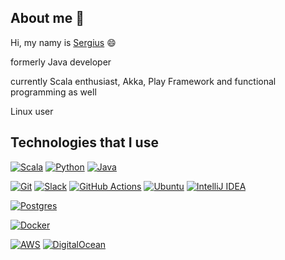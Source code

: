 ## About me  👋

Hi, my namy is [Sergius](https://en.wikipedia.org/wiki/Sergius_(name)) 😄

formerly Java developer

currently Scala enthusiast, Akka, Play Framework and functional programming as well

Linux user

## Technologies that I use

[![Scala](https://img.shields.io/badge/Scala-%23DC322F.svg?logo=scala&logoColor=white&link=https://github.com/sergiuszkierat)](https://github.com/sergiuszkierat)
[![Python](https://img.shields.io/badge/Python-3776AB?logo=python&logoColor=fff&link=https://github.com/sergiuszkierat)](https://github.com/sergiuszkierat)
[![Java](https://img.shields.io/badge/Java-%23ED8B00.svg?logo=openjdk&logoColor=white&link=https://github.com/sergiuszkierat)](https://github.com/sergiuszkierat)

[![Git](https://img.shields.io/badge/-Git-F05032?style=flat-square&logo=git&logoColor=white&link=https://github.com/sergiuszkierat)](https://github.com/sergiuszkierat)
[![Slack](https://img.shields.io/badge/Slack-4A154B?logo=slack&logoColor=fff&link=https://github.com/sergiuszkierat)](https://github.com/sergiuszkierat)
[![GitHub Actions](https://img.shields.io/badge/GitHub_Actions-2088FF?logo=github-actions&logoColor=white&link=https://github.com/sergiuszkierat)](https://github.com/sergiuszkierat)
[![Ubuntu](https://img.shields.io/badge/Ubuntu-E95420?logo=ubuntu&logoColor=white&link=https://github.com/sergiuszkierat)](https://github.com/sergiuszkierat)
[![IntelliJ IDEA](https://img.shields.io/badge/IntelliJIDEA-000000.svg?logo=intellij-idea&logoColor=white&link=https://github.com/sergiuszkierat)](https://github.com/sergiuszkierat)

[![Postgres](https://img.shields.io/badge/Postgres-%23316192.svg?logo=postgresql&logoColor=white&link=https://github.com/sergiuszkierat)](https://github.com/sergiuszkierat)

[![Docker](https://img.shields.io/badge/Docker-2496ED?logo=docker&logoColor=fff&link=https://github.com/sergiuszkierat)](https://github.com/sergiuszkierat)

[![AWS](https://img.shields.io/badge/AWS-%23FF9900.svg?logo=amazon-web-services&logoColor=white&link=https://github.com/sergiuszkierat)](https://github.com/sergiuszkierat)
[![DigitalOcean](https://img.shields.io/badge/DigitalOcean-%230167ff.svg?logo=digitalOcean&logoColor=white&link=https://github.com/sergiuszkierat)](https://github.com/sergiuszkierat)

<!--
**sergiuszkierat/sergiuszkierat** is a ✨ _special_ ✨ repository because its `README.md` (this file) appears on your GitHub profile.

Here are some ideas to get you started:

- 🔭 I’m currently working on ...
- 🌱 I’m currently learning ...
- 👯 I’m looking to collaborate on ...
- 🤔 I’m looking for help with ...
- 💬 Ask me about ...
- 📫 How to reach me: ...
- 😄 Pronouns: ...
- ⚡ Fun fact: ...
-->
